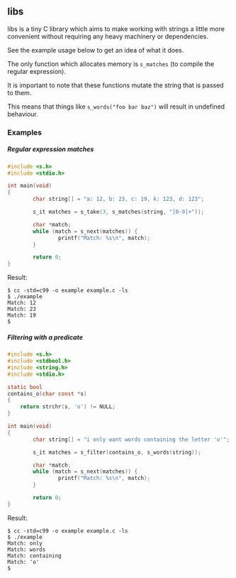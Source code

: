 ## libs

libs is a tiny C library which aims to make working with strings
a little more convenient without requiring any heavy machinery or dependencies.

See the example usage below to get an idea of what it does.

The only function which allocates memory is `s_matches` (to compile the regular expression).

It is important to note that these functions mutate the string that is passed to them.

This means that things like `s_words("foo bar baz")` will result in undefined behaviour.

### Examples

##### Regular expression matches

```c
#include <s.h>
#include <stdio.h>

int main(void)
{
        char string[] = "a: 12, b: 23, c: 19, k: 123, d: 123";

        s_it matches = s_take(3, s_matches(string, "[0-9]+"));

        char *match;
        while (match = s_next(matches)) {
                printf("Match: %s\n", match);
        }

        return 0;
}
```

Result:
```
$ cc -std=c99 -o example example.c -ls
$ ./example
Match: 12
Match: 23
Match: 19
$ 
```

##### Filtering with a predicate

```c
#include <s.h>
#include <stdbool.h>
#include <string.h>
#include <stdio.h>

static bool
contains_o(char const *s)
{
    return strchr(s, 'o') != NULL;
}

int main(void)
{
        char string[] = "i only want words containing the letter 'o'";

        s_it matches = s_filter(contains_o, s_words(string));

        char *match;
        while (match = s_next(matches)) {
                printf("Match: %s\n", match);
        }

        return 0;
}
```

Result:
```
$ cc -std=c99 -o example example.c -ls
$ ./example
Match: only
Match: words
Match: containing
Match: 'o'
$ 
```
